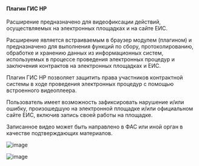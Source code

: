 #### Плагин ГИС НР

Расширение предназначено для видеофиксации действий, осуществляемых на электронных площадках и на сайте ЕИС.

Расширение является встраиваемым в браузер модулем (плагином) и предназначено для выполнения функций по сбору, протоколированию, обработке и хранению данных из информационных систем, используемых в процессе проведения электронных процедур и заключения контрактов на электронных площадках и ЕИС.

Плагин ГИС НР позволяет защитить права участников контрактной системы в ходе проведения электронных процедур с помощью встроенного видеоплеера. 

Пользователь имеет возможность зафиксировать нарушение и/или ошибку, произошедшую на электронной площадке и/или официальном сайте ЕИС, включив запись своей работы на площадке. 

Записанное видео может быть направлено в ФАС или иной орган в качестве подтверждающих материалов. 

![image](https://github.com/user-attachments/assets/71b6db26-3457-4207-801d-5e5ed2290ffb)

![image](https://github.com/user-attachments/assets/f68247b5-bb74-4486-bc25-51087a9401a6)

